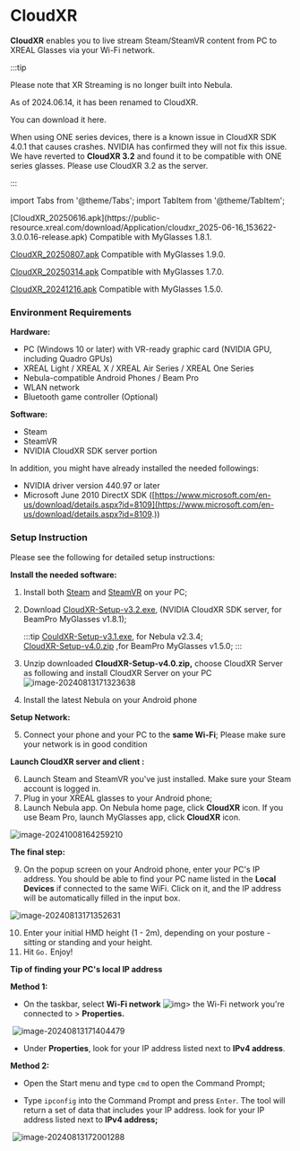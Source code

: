 # CloudXR

**CloudXR** enables you to live stream Steam/SteamVR content from PC to XREAL Glasses via your Wi-Fi network. 

:::tip

Please note that XR Streaming is no longer built into Nebula. 

As of 2024.06.14, it has been renamed to CloudXR. 

You can download it here.


When using ONE series devices, there is a known issue in CloudXR SDK 4.0.1 that causes crashes. NVIDIA has confirmed they will not fix this issue. We have reverted to **CloudXR 3.2** and found it to be compatible with ONE series glasses. Please use CloudXR 3.2 as the server.

:::

import Tabs from '@theme/Tabs';
import TabItem from '@theme/TabItem';


<Tabs>

  
  <TabItem value="CloudXR v3.2" label="CloudXR v3.2">
   [CloudXR_20250616.apk](https://public-resource.xreal.com/download/Application/cloudxr_2025-06-16_153622-3.0.0.16-release.apk)
   Compatible with MyGlasses 1.8.1.
   
   [CloudXR_20250807.apk](https://public-resource.xreal.com/download/Application/cloudxr_2025-08-07_181414-3.0.1.17-release.apk)
   Compatible with MyGlasses 1.9.0.
 
   
  </TabItem>


  <TabItem value="CloudXR v4.0" label="CloudXR v4.0" default>

 [CloudXR_20250314.apk](https://public-resource.xreal.com/download/Application/cloudxr_2025-03-04_103403-3.0.0.14-release.apk)
 Compatible with MyGlasses 1.7.0. 
 


[CloudXR_20241216.apk](https://public-resource.xreal.com/download/Application/cloudxr_2024-12-16_155919-2.4.0.13-release.apk)
Compatible with MyGlasses 1.5.0.
</TabItem>

</Tabs>

### **Environment Requirements**

**Hardware:**

- PC (Windows 10 or later) with VR-ready graphic card (NVIDIA GPU, including Quadro GPUs)
- XREAL Light / XREAL X / XREAL Air Series / XREAL One Series
- Nebula-compatible Android Phones / Beam Pro
- WLAN network
- Bluetooth game controller (Optional)

**Software:**

- Steam
- SteamVR
- NVIDIA CloudXR SDK server portion

In addition, you might have already installed the needed followings:

- NVIDIA driver version 440.97 or later
- Microsoft June 2010 DirectX SDK ([https://www.microsoft.com/en-us/download/details.aspx?id=8109](https://www.microsoft.com/en-us/download/details.aspx?id=8109.))

### Setup Instruction

Please see the following for detailed setup instructions:

**Install the needed software:**

1. Install both [Steam](https://store.steampowered.com/about/) and [SteamVR](https://store.steampowered.com/app/250820/SteamVR/) on your PC;

2. Download  [CloudXR-Setup-v3.2.exe](https://public-resource.xreal.com/download/CloudXR-Setup/CloudXR-Setup-v3.2.exe), (NVIDIA CloudXR SDK server, for BeamPro MyGlasses v1.8.1);

   :::tip
   [CouldXR-Setup-v3.1.exe](https://public-resource.xreal.com/download/CloudXR-Setup/CloudXR-Setup-v3.1.exe), for Nebula v2.3.4;   
   [CloudXR-Setup-v4.0.zip](https://public-resource.xreal.com/download/CloudXR-Setup/CloudXR-Setup-v4.0.zip) ,for BeamPro MyGlasses v1.5.0;
   :::

3. Unzip downloaded **CloudXR-Setup-v4.0.zip,** choose CloudXR Server as following and install CloudXR Server on your PC 
   ![image-20240813171323638](https://pub-8dffc52979c34362aa2dbe3a43f0792a.r2.dev/image-20240813171323638.png)

4. Install the latest Nebula on your Android phone

**Setup Network:**

5. Connect your phone and your PC to the **same Wi-Fi**; Please make sure your network is in good condition

**Launch CloudXR server and client :**

6. Launch Steam and SteamVR you've just installed. Make sure your Steam account is logged in.
7. Plug in your XREAL glasses to your Android phone;
8. Launch Nebula app. On Nebula home page, click **CloudXR** icon. If you use Beam Pro, launch MyGlasses app, click **CloudXR** icon.

![image-20241008164259210](https://pub-8dffc52979c34362aa2dbe3a43f0792a.r2.dev/image-20241008164259210.png)

**The final step:**

9. On the popup screen on your Android phone, enter your PC's IP address. You should be able to find your PC name listed in the **Local Devices** if connected to the same WiFi. Click on it, and the IP address will be automatically filled in the input box.

![image-20240813171352631](https://pub-8dffc52979c34362aa2dbe3a43f0792a.r2.dev/image-20240813171352631.png)

10. Enter your initial HMD height (1 - 2m), depending on your posture - sitting or standing and your height.
11. Hit `Go.` Enjoy!



**Tip of finding your PC's local IP address**

**Method 1:**

- On the taskbar, select **Wi-Fi network** ![img](https://xreal.gitbook.io/~gitbook/image?url=https%3A%2F%2Fcontent.gitbook.com%2Fcontent%2FyXoV7SMVFQhr75lOIoQv%2Fblobs%2Fgyn60eFQ5AQywJmKbmD8%2Fimage.png&width=43&dpr=4&quality=100&sign=09d7ffdd1c83fdeab2d9f15a07756eb8f9f5c09e706481e31c6123a50dc9600d)> the Wi-Fi network you're connected to > **Properties.**

​       ![image-20240813171404479](https://pub-8dffc52979c34362aa2dbe3a43f0792a.r2.dev/image-20240813171404479.png)

- Under **Properties**, look for your IP address listed next to **IPv4 address**.

**Method 2:**

- Open the Start menu and type `cmd` to open the Command Prompt;

- Type `ipconfig` into the Command Prompt and press `Enter`. The tool will return a set of data that includes your IP address. look for your IP address listed next to **IPv4 address;**

​       ![image-20240813172001288](https://pub-8dffc52979c34362aa2dbe3a43f0792a.r2.dev/image-20240813172001288.png)

